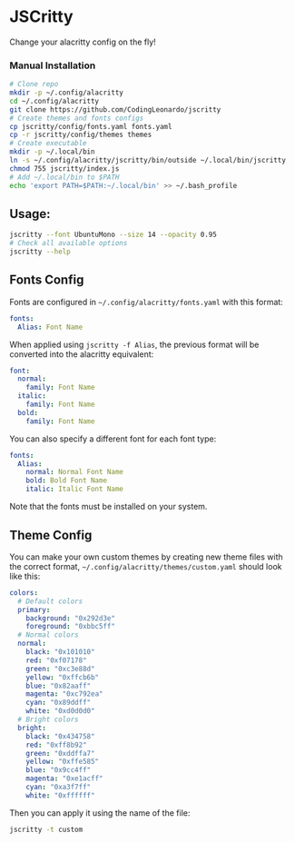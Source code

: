 # JSCritty

Change your alacritty config on the fly!

### Manual Installation

```bash
# Clone repo
mkdir -p ~/.config/alacritty
cd ~/.config/alacritty
git clone https://github.com/CodingLeonardo/jscritty
# Create themes and fonts configs
cp jscritty/config/fonts.yaml fonts.yaml
cp -r jscritty/config/themes themes
# Create executable
mkdir -p ~/.local/bin
ln -s ~/.config/alacritty/jscritty/bin/outside ~/.local/bin/jscritty
chmod 755 jscritty/index.js
# Add ~/.local/bin to $PATH
echo 'export PATH=$PATH:~/.local/bin' >> ~/.bash_profile
```

## Usage:

```bash
jscritty --font UbuntuMono --size 14 --opacity 0.95
# Check all available options
jscritty --help
```

## Fonts Config

Fonts are configured in `~/.config/alacritty/fonts.yaml` with this format:

```yaml
fonts:
  Alias: Font Name
```

When applied using `jscritty -f Alias`, the previous format will be
converted into the alacritty equivalent:

```yaml
font:
  normal:
    family: Font Name
  italic:
    family: Font Name
  bold:
    family: Font Name
```

You can also specify a different font for each font type:

```yaml
fonts:
  Alias:
    normal: Normal Font Name
    bold: Bold Font Name
    italic: Italic Font Name
```

Note that the fonts must be installed on your system.

## Theme Config

You can make your own custom themes by creating new theme files with the
correct format, `~/.config/alacritty/themes/custom.yaml` should look like
this:

```yaml
colors:
  # Default colors
  primary:
    background: "0x292d3e"
    foreground: "0xbbc5ff"
  # Normal colors
  normal:
    black: "0x101010"
    red: "0xf07178"
    green: "0xc3e88d"
    yellow: "0xffcb6b"
    blue: "0x82aaff"
    magenta: "0xc792ea"
    cyan: "0x89ddff"
    white: "0xd0d0d0"
  # Bright colors
  bright:
    black: "0x434758"
    red: "0xff8b92"
    green: "0xddffa7"
    yellow: "0xffe585"
    blue: "0x9cc4ff"
    magenta: "0xe1acff"
    cyan: "0xa3f7ff"
    white: "0xffffff"
```

Then you can apply it using the name of the file:

```bash
jscritty -t custom
```
